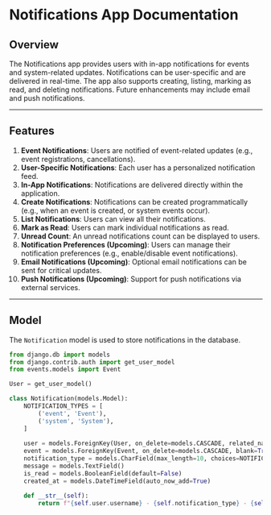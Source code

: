 # Notifications App Documentation

## Overview

The Notifications app provides users with in-app notifications for events and system-related updates. Notifications can be user-specific and are delivered in real-time. The app also supports creating, listing, marking as read, and deleting notifications. Future enhancements may include email and push notifications.

---

## Features

1. **Event Notifications**: Users are notified of event-related updates (e.g., event registrations, cancellations).
2. **User-Specific Notifications**: Each user has a personalized notification feed.
3. **In-App Notifications**: Notifications are delivered directly within the application.
4. **Create Notifications**: Notifications can be created programmatically (e.g., when an event is created, or system events occur).
5. **List Notifications**: Users can view all their notifications.
6. **Mark as Read**: Users can mark individual notifications as read.
7. **Unread Count**: An unread notifications count can be displayed to users.
8. **Notification Preferences (Upcoming)**: Users can manage their notification preferences (e.g., enable/disable event notifications).
9. **Email Notifications (Upcoming)**: Optional email notifications can be sent for critical updates.
10. **Push Notifications (Upcoming)**: Support for push notifications via external services.

---

## Model

The `Notification` model is used to store notifications in the database.

```python
from django.db import models
from django.contrib.auth import get_user_model
from events.models import Event

User = get_user_model()

class Notification(models.Model):
    NOTIFICATION_TYPES = [
        ('event', 'Event'),
        ('system', 'System'),
    ]
    
    user = models.ForeignKey(User, on_delete=models.CASCADE, related_name='notifications')
    event = models.ForeignKey(Event, on_delete=models.CASCADE, blank=True, null=True, related_name='notifications')
    notification_type = models.CharField(max_length=10, choices=NOTIFICATION_TYPES)
    message = models.TextField()
    is_read = models.BooleanField(default=False)
    created_at = models.DateTimeField(auto_now_add=True)

    def __str__(self):
        return f"{self.user.username} - {self.notification_type} - {self.is_read}"
